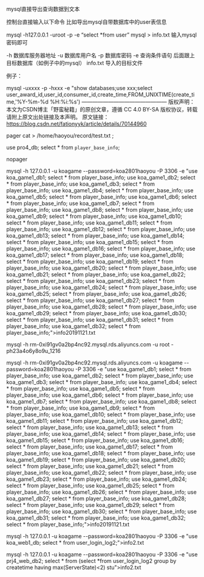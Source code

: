 
mysql直接导出查询数据到文本

控制台直接输入以下命令
比如导出mysql自带数据库中的user表信息

mysql -h127.0.0.1 -uroot -p -e “select *from user” mysql > info.txt
输入mysql密码即可

-h 数据库服务器地址
-u 数据库用户名
-p 数据库密码
-e 查询条件语句 后面跟上目标数据库（如例子中的mysql）
info.txt 导入的目标文件

例子：

mysql -uxxxx -p -hxxx -e "show databases;use xxx;select user_award_id,user_id,consumer_id,create_time,FROM_UNIXTIME(create_time,'%Y-%m-%d %H:%i:%s') 
————————————————
版权声明：本文为CSDN博主「野蛮秘籍」的原创文章，遵循 CC 4.0 BY-SA 版权协议，转载请附上原文出处链接及本声明。
原文链接：https://blog.csdn.net/fationyyk/article/details/70144960


pager cat > /home/haoyou/record/test.txt ;

use pro4_db;
select * from `player_base_info`;

nopager



mysql -h 127.0.0.1 -u koagame --password=koa2801haoyou -P 3306 -e "use koa_game1_db1;
select * from player_base_info;
use koa_game1_db2;
select * from player_base_info;
use koa_game1_db3;
select * from player_base_info;
use koa_game1_db4;
select * from player_base_info;
use koa_game1_db5;
select * from player_base_info;
use koa_game1_db6;
select * from player_base_info;
use koa_game1_db7;
select * from player_base_info;
use koa_game1_db8;
select * from player_base_info;
use koa_game1_db9;
select * from player_base_info;
use koa_game1_db10;
select * from player_base_info;
use koa_game1_db11;
select * from player_base_info;
use koa_game1_db12;
select * from player_base_info;
use koa_game1_db13;
select * from player_base_info;
use koa_game1_db14;
select * from player_base_info;
use koa_game1_db15;
select * from player_base_info;
use koa_game1_db16;
select * from player_base_info;
use koa_game1_db17;
select * from player_base_info;
use koa_game1_db18;
select * from player_base_info;
use koa_game1_db19;
select * from player_base_info;
use koa_game1_db20;
select * from player_base_info;
use koa_game1_db21;
select * from player_base_info;
use koa_game1_db22;
select * from player_base_info;
use koa_game1_db23;
select * from player_base_info;
use koa_game1_db24;
select * from player_base_info;
use koa_game1_db25;
select * from player_base_info;
use koa_game1_db26;
select * from player_base_info;
use koa_game1_db27;
select * from player_base_info;
use koa_game1_db28;
select * from player_base_info;
use koa_game1_db29;
select * from player_base_info;
use koa_game1_db30;
select * from player_base_info;
use koa_game1_db31;
select * from player_base_info;
use koa_game1_db32;
select * from player_base_info;">info20191121.txt



mysql -h rm-0xi91gv0a2bp4nc92.mysql.rds.aliyuncs.com -u root -ph23a4o6y8o9u_1216


mysql -h rm-0xi91gv0a2bp4nc92.mysql.rds.aliyuncs.com -u koagame --password=koa2801haoyou -P 3306 -e "use koa_game1_db1;
select * from player_base_info;
use koa_game1_db2;
select * from player_base_info;
use koa_game1_db3;
select * from player_base_info;
use koa_game1_db4;
select * from player_base_info;
use koa_game1_db5;
select * from player_base_info;
use koa_game1_db6;
select * from player_base_info;
use koa_game1_db7;
select * from player_base_info;
use koa_game1_db8;
select * from player_base_info;
use koa_game1_db9;
select * from player_base_info;
use koa_game1_db10;
select * from player_base_info;
use koa_game1_db11;
select * from player_base_info;
use koa_game1_db12;
select * from player_base_info;
use koa_game1_db13;
select * from player_base_info;
use koa_game1_db14;
select * from player_base_info;
use koa_game1_db15;
select * from player_base_info;
use koa_game1_db16;
select * from player_base_info;
use koa_game1_db17;
select * from player_base_info;
use koa_game1_db18;
select * from player_base_info;
use koa_game1_db19;
select * from player_base_info;
use koa_game1_db20;
select * from player_base_info;
use koa_game1_db21;
select * from player_base_info;
use koa_game1_db22;
select * from player_base_info;
use koa_game1_db23;
select * from player_base_info;
use koa_game1_db24;
select * from player_base_info;
use koa_game1_db25;
select * from player_base_info;
use koa_game1_db26;
select * from player_base_info;
use koa_game1_db27;
select * from player_base_info;
use koa_game1_db28;
select * from player_base_info;
use koa_game1_db29;
select * from player_base_info;
use koa_game1_db30;
select * from player_base_info;
use koa_game1_db31;
select * from player_base_info;
use koa_game1_db32;
select * from player_base_info;">info20191121.txt



mysql -h 127.0.0.1 -u koagame --password=koa2801haoyou -P 3306 -e "use koa_web1_db;
select * from user_login_log2;">info2.txt

mysql -h 127.0.0.1 -u koagame --password=koa2801haoyou -P 3306 -e "use prj4_web_db2;
select * from (select *from user_login_log2 group by createtime having max(ServerState)<2) stu">info2.txt


